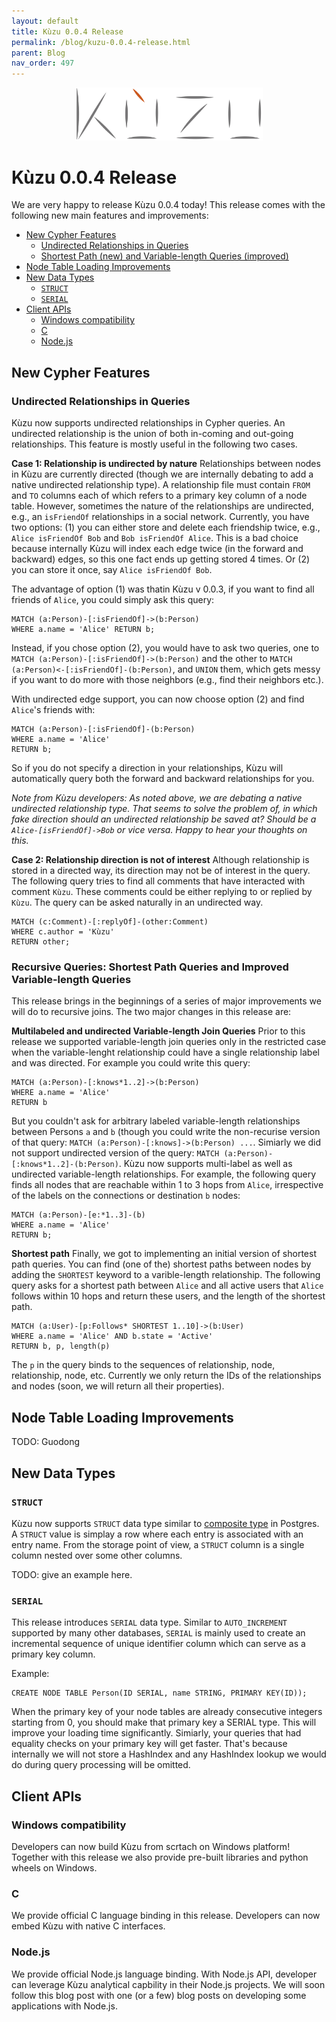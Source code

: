 ```yaml
---
layout: default
title: Kùzu 0.0.4 Release
permalink: /blog/kuzu-0.0.4-release.html
parent: Blog
nav_order: 497
---
```


<p align="center">
  <a href="https://github.com/kuzudb/kuzu"><img src="/img/kuzu-logo.png" width="300"></a>
</p>

<p align="center">
  <a href="https://github.com/kuzudb/kuzu" class="btn fs-5 mb-4 mb-md-0"><i class="fa-brands fa-github"></i></a>
  <a href="https://join.slack.com/t/kuzudb/shared_invite/zt-1qgxnn8ed-9LL7rfKozijOtvw5HyWDlQ" class="btn fs-5 mb-4 mb-md-0"><i class="fa-brands fa-slack"></i></a>
  <a href="https://twitter.com/kuzudb" class="btn fs-5 mb-4 mb-md-0"><i class="fa-brands fa-twitter"></i></a>
</p>

# Kùzu 0.0.4 Release
We are very happy to release Kùzu 0.0.4 today! This release comes with the following new main features and improvements: 
  - [New Cypher Features](#new-cypher-features)
    - [Undirected Relationships in Queries](#undirected-query)
    - [Shortest Path (new) and Variable-length Queries (improved)](#recursive-query)
  - [Node Table Loading Improvements](#node-table-loading-improvements)
  - [New Data Types](#new-data-types)
    - [`STRUCT`](#struct)
    - [`SERIAL`](#serial)
  - [Client APIs](#client-apis)
    - [Windows compatibility](#windows-compatibility)
    - [C](#c)
    - [Node.js](#nodejs)

## New Cypher Features

### Undirected Relationships in Queries
Kùzu now supports undirected relationships in Cypher queries. An undirected relationship is the union of both in-coming and out-going relationships. This feature is mostly useful in the following two cases. 

**Case 1: Relationship is undirected by nature**
Relationships between nodes in Kùzu are currently directed (though we are internally debating to add a native undirected relationship type). 
A relationship file must contain `FROM` and `TO` columns each of which refers to a primary key column of a node table. 
However, sometimes the nature of the relationships are undirected, e.g., an `isFriendOf` relationships in a social network. 
Currently, you have two options: (1) you can either store and delete each friendship twice, e.g., `Alice isFriendOf Bob` and `Bob isFriendOf Alice`.
This is a bad choice because internally Kùzu will index each edge twice (in the forward and backward) edges, so this one fact ends up getting 
stored 4 times. Or (2) you can store it once, say `Alice isFriendOf Bob`. 

The advantage of option (1) was thatin Kùzu v 0.0.3, if you want to find all friends of `Alice`, you could simply ask this query:
```
MATCH (a:Person)-[:isFriendOf]->(b:Person)
WHERE a.name = 'Alice' RETURN b;
```
Instead, if you chose option (2), you would have to ask two queries, one to `MATCH (a:Person)-[:isFriendOf]->(b:Person)`
and the other to `MATCH (a:Person)<-[:isFriendOf]-(b:Person)`, and `UNION` them, which gets messy if you want to do more
with those neighbors (e.g., find their neighbors etc.). 

With undirected edge support, you can now choose option (2) and find `Alice`'s friends with:
```
MATCH (a:Person)-[:isFriendOf]-(b:Person)
WHERE a.name = 'Alice'
RETURN b;
```
So if you do not specify a direction in your relationships, Kùzu will automatically query both the forward and backward relationships for you.

*Note from Kùzu developers: As noted above, we are debating a native undirected relationship type. That seems to solve the problem of, in which fake direction
should an undirected relationship be saved at? Should be a `Alice-[isFriendOf]->Bob` or vice versa. Happy to hear your thoughts on this.*

**Case 2: Relationship direction is not of interest**
Although relationship is stored in a directed way, its direction may not be of interest in the query. The following query tries to find all comments that have interacted with comment `Kùzu`. These comments could be either replying to or replied by `Kùzu`. The query can be asked naturally in an undirected way.

```
MATCH (c:Comment)-[:replyOf]-(other:Comment)
WHERE c.author = 'Kùzu'
RETURN other;
```

### Recursive Queries: Shortest Path Queries and Improved Variable-length Queries
This release brings in the beginnings of a series of major improvements we will do to recursive joins.
The two major changes in this release are: 

**Multilabeled and undirected Variable-length Join Queries**
Prior to this release we supported variable-length join queries only in the restricted case when the variable-lenght 
relationship could have a single relationship label and was directed. For example you could write this query:
```
MATCH (a:Person)-[:knows*1..2]->(b:Person)
WHERE a.name = 'Alice' 
RETURN b
```
But you couldn't ask for arbitrary labeled variable-length relationships between Persons `a` and `b` (though you
could write the non-recurise version of that query: `MATCH (a:Person)-[:knows]->(b:Person) ...`. 
Simiarly we did not support undirected version of the query: `MATCH (a:Person)-[:knows*1..2]-(b:Person)`.
Kùzu now supports multi-label as well as undirected variable-length relationships.
For example, the following query finds all nodes that are reachable within 1 to 3 hops from `Alice`, irrespective
of the labels on the connections or destination `b` nodes:
```
MATCH (a:Person)-[e:*1..3]-(b)
WHERE a.name = 'Alice'
RETURN b;
```

**Shortest path**
Finally, we got to implementing an initial version of shortest path queries. 
You can find (one of the) shortest paths between nodes by adding the `SHORTEST` keyword to a varible-length relationship.
The following query asks for a shortest path between `Alice` and all active users that `Alice` follows within 10 
hops and return these users, and the length of the shortest path.

```
MATCH (a:User)-[p:Follows* SHORTEST 1..10]->(b:User)
WHERE a.name = 'Alice' AND b.state = 'Active'
RETURN b, p, length(p)
```

The `p` in the query binds to the sequences of relationship, node, relationship, node, etc.
Currently we only return the IDs of the relationships and nodes (soon, we will return all their properties).

## Node Table Loading Improvements
TODO: Guodong

## New Data Types

### `STRUCT`
Kùzu now supports `STRUCT` data type similar to [composite type](https://www.postgresql.org/docs/current/rowtypes.html) in Postgres. 
A `STRUCT` value is simplay a row where each entry is associated with an entry name. 
From the storage point of view, a `STRUCT` column is a single column nested over some other columns.

TODO: give an example here.

### `SERIAL`
This release introduces `SERIAL` data type. Similar to `AUTO_INCREMENT` supported by many other databases, `SERIAL` is mainly used to create 
an incremental sequence of unique identifier column which can serve as a primary key column.

Example:
```
CREATE NODE TABLE Person(ID SERIAL, name STRING, PRIMARY KEY(ID));
```
When the primary key of your node tables are already consecutive integers starting from 0, you should make that primary key a SERIAL type. This
will improve your loading time significantly. Simiarly, your queries that had equality checks on your primary key will get faster.
That's because internally we will not store a HashIndex and any HashIndex lookup we would do during query processing will be omitted.

## Client APIs

### Windows compatibility
Developers can now build Kùzu from scrtach on Windows platform! Together with this release we also provide pre-built libraries and python wheels on Windows.

### C
We provide official C language binding in this release. Developers can now embed Kùzu with native C interfaces.

### Node.js
We provide official Node.js language binding. With Node.js API, developer can leverage Kùzu analytical capbility in their Node.js projects. We will
soon follow this blog post with one (or a few) blog posts on developing some applications with Node.js.
